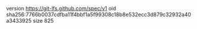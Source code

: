 version https://git-lfs.github.com/spec/v1
oid sha256:7766b0037cdfba11f4bbf1a5f99308c18b8e532ecc3d879c32932a40a3433925
size 825

